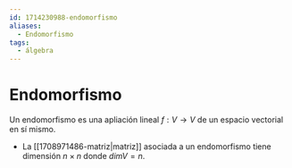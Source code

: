 ```yaml
---
id: 1714230988-endomorfismo
aliases:
  - Endomorfismo
tags:
  - álgebra
---
```


# Endomorfismo

Un endomorfismo es una apliación lineal $f: V \to V$ de un espacio vectorial en sí mismo.

- La [[1708971486-matriz|matriz]] asociada a un endomorfismo tiene dimensión $n \times n$ donde $dim V = n$.

